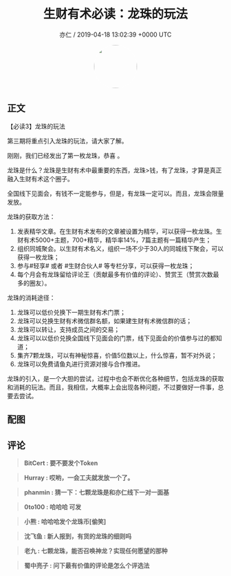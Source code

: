 <h1 align="center">生财有术必读：龙珠的玩法</h1>
<p align="center">
    <a>亦仁 / 2019-04-18 13:02:39 &#43;0000 UTC</a>
</p>

<div align="center">
    <img src="https://images.zsxq.com/Fn3NQqCN8nuGF86yZPXSbEsl0mb3?e=1590940799&amp;token=kIxbL07-8jAj8w1n4s9zv64FuZZNEATmlU_Vm6zD:pfbNc8W3hS0oYG_hyXXh_rHMHuc=" width="100" height="100" style="border:1px solid;border-radius:50%; color:#ffffff"/>
</div>

## 正文

<div>
【必读3】龙珠的玩法

 

第三期将重点引入龙珠的玩法，请大家了解。

刚刚，我们已经发出了第一枚龙珠，恭喜   。

龙珠是什么？龙珠是生财有术中最重要的东西，龙珠&gt;钱，有了龙珠，才算是真正融入生财有术这个圈子。

全国线下见面会，有钱不一定能参与，但是，有龙珠一定可以。而且，龙珠会限量发放。

龙珠的获取方法：

1. 发表精华文章。在生财有术发布的文章被设置为精华，可以获得一枚龙珠。生财有术5000&#43;主题，700&#43;精华，精华率14%，7篇主题有一篇精华产生；
2. 组织同城聚会。以生财有术名义，组织一场不少于30人的同城线下聚会，可以获得一枚龙珠；
3. 参与#轻享# 或者 #生财合伙人# 等专栏分享，可以获得一枚龙珠；
4. 每个月会有龙珠留给评论王（贡献最多有价值的评论）、赞赏王（赞赏次数最多的圈友）。

龙珠的消耗途径：

1. 龙珠可以低价兑换下一期生财有术门票；
2. 龙珠可以兑换生财有术微信群名额，如果建生财有术微信群的话；
3. 龙珠可以转让，支持成员之间的交易；
4. 龙珠可以以低价兑换全国线下见面会的门票，线下见面会的价值参与过的都知道；
5. 集齐7颗龙珠，可以有神秘惊喜，价值5位数以上，什么惊喜，暂不对外说；
6. 龙珠可以免费请鱼丸进行资源对接与合作推进。

龙珠的引入，是一个大胆的尝试，过程中也会不断优化各种细节，包括龙珠的获取和消耗的玩法。而且，我相信，大概率上会出现各种问题，不过要做好一件事，总要去尝试。
</div>

## 配图
<div class="image" align="center">

</div>

## 评论

<div align="left">
<div>

<blockquote >
<span> <strong>BitCert : 要不要发个Token </strong></span>
</blockquote>

<blockquote >
<span> <strong>Hurray : 哎哟，一会工夫就发放一个了。 </strong></span>
</blockquote>

<blockquote >
<span> <strong>phanmin : 猜一下：七颗龙珠是和亦仁线下一对一面基 </strong></span>
</blockquote>

<blockquote >
<span> <strong>0to100 : 哈哈哈 可发 </strong></span>
</blockquote>

<blockquote >
<span> <strong>小熊 : 哈哈哈发个龙珠币[偷笑] </strong></span>
</blockquote>

<blockquote >
<span> <strong>沈飞鱼 : 新人报到，有货的龙珠的细则吗 </strong></span>
</blockquote>

<blockquote >
<span> <strong>老九 : 七颗龙珠，能否召唤神龙？实现任何愿望的那种 </strong></span>
</blockquote>

<blockquote >
<span> <strong>蜀中亮子 : 问下最有价值的评论是怎么个评选法 </strong></span>
</blockquote>

</div>
</div>